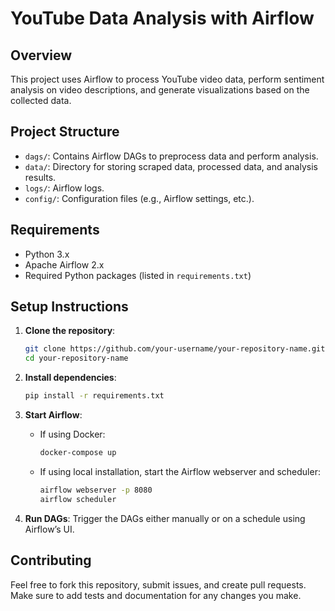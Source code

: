 # YouTube Data Analysis with Airflow

## Overview
This project uses Airflow to process YouTube video data, perform sentiment analysis on video descriptions, and generate visualizations based on the collected data.

## Project Structure
- `dags/`: Contains Airflow DAGs to preprocess data and perform analysis.
- `data/`: Directory for storing scraped data, processed data, and analysis results.
- `logs/`: Airflow logs.
- `config/`: Configuration files (e.g., Airflow settings, etc.).
  
## Requirements
- Python 3.x
- Apache Airflow 2.x
- Required Python packages (listed in `requirements.txt`)

## Setup Instructions

1. **Clone the repository**:
    ```bash
    git clone https://github.com/your-username/your-repository-name.git
    cd your-repository-name
    ```

2. **Install dependencies**:
    ```bash
    pip install -r requirements.txt
    ```

3. **Start Airflow**:
    - If using Docker:
      ```bash
      docker-compose up
      ```
    - If using local installation, start the Airflow webserver and scheduler:
      ```bash
      airflow webserver -p 8080
      airflow scheduler
      ```

4. **Run DAGs**: Trigger the DAGs either manually or on a schedule using Airflow’s UI.

## Contributing
Feel free to fork this repository, submit issues, and create pull requests. Make sure to add tests and documentation for any changes you make.

